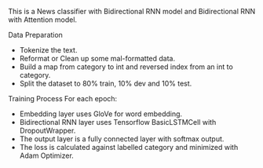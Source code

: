 This is a News classifier with Bidirectional RNN model and Bidirectional RNN with Attention model.

Data Preparation
  * Tokenize the text.
  * Reformat or Clean up some mal-formatted data.
  * Build a map from category to int and reversed index from an int to category.
  * Split the dataset to 80% train, 10% dev and 10% test.
  
Training Process
For each epoch:
  * Embedding layer uses GloVe for word embedding.
  * Bidirectional RNN layer uses Tensorflow BasicLSTMCell with DropoutWrapper.
  * The output layer is a fully connected layer with softmax output.
  * The loss is calculated against labelled category and minimized with Adam Optimizer.

